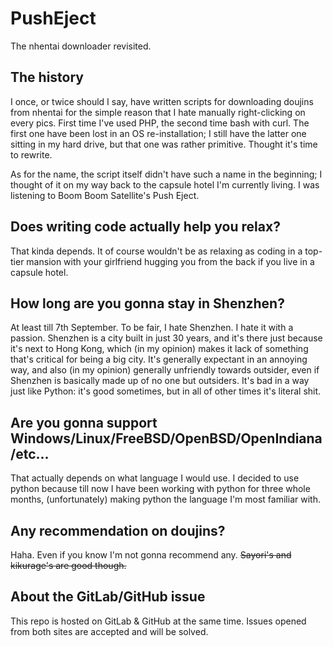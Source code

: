 # PushEject
The nhentai downloader revisited.

## The history
I once, or twice should I say, have written scripts for downloading doujins
from nhentai for the simple reason that I hate manually right-clicking on
every pics. First time I've used PHP, the second time bash with curl. The
first one have been lost in an OS re-installation; I still have the latter
one sitting in my hard drive, but that one was rather primitive. Thought it's
time to rewrite.

As for the name, the script itself didn't have such a name in the beginning;
I thought of it on my way back to the capsule hotel I'm currently living.
I was listening to Boom Boom Satellite's Push Eject.

## Does writing code actually help you relax?
That kinda depends. It of course wouldn't be as relaxing as coding in a top-tier
mansion with your girlfriend hugging you from the back if you live in a capsule
hotel.

## How long are you gonna stay in Shenzhen?
At least till 7th September. To be fair, I hate Shenzhen. I hate it with a
passion. Shenzhen is a city built in just 30 years, and it's there just
because it's next to Hong Kong, which (in my opinion) makes it lack of
something that's critical for being a big city. It's generally expectant
in an annoying way, and also (in my opinion) generally unfriendly towards
outsider, even if Shenzhen is basically made up of no one but outsiders.
It's bad in a way just like Python: it's good sometimes, but in all of other
times it's literal shit.

## Are you gonna support Windows/Linux/FreeBSD/OpenBSD/OpenIndiana/etc...
That actually depends on what language I would use. I decided to use python
because till now I have been working with python for three whole months,
(unfortunately) making python the language I'm most familiar with.

## Any recommendation on doujins?
Haha. Even if you know I'm not gonna recommend any. <del>Sayori's and kikurage's
are good though.</del>

## About the GitLab/GitHub issue
This repo is hosted on GitLab & GitHub at the same time. Issues opened from
both sites are accepted and will be solved.
